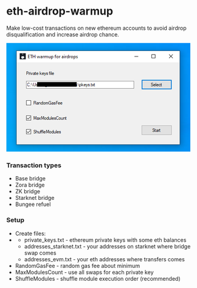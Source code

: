 # eth-airdrop-warmup
Make low-cost transactions on new ethereum accounts to avoid airdrop disqualification and increase airdrop chance.

![alt text](https://github.com/ak1rahunt3r/eth-airdrop-warmup/blob/main/warmup.png?raw=true)

### Transaction types
- Base bridge
- Zora bridge
- ZK bridge
- Starknet bridge
- Bungee refuel

### Setup
- Create files:
- - private_keys.txt - ethereum private keys with some eth balances
  - addresses_starknet.txt - your addresses on starknet where bridge swap comes
  - addresses_evm.txt - your eth addresses where transfers comes
- RandomGasFee - random gas fee about minimum
- MaxModulesCount - use all swaps for each private key
- ShuffleModules - shuffle module execution order (recommended)
